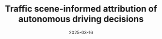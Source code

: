 ---
title: "Traffic scene-informed attribution of autonomous driving decisions"
collection: publications
permalink: /publication/2025-traffic-attr
date: 2025-03-16
venue: 'IEEE Transactions on Intelligent Transportation Systems'
# paperurl: '/files/pdf/research/Turning the Lights on.pdf'
link: 'https://ieeexplore.ieee.org/document/10927619'
paperurl: '/files/pdf/research/202503TrafficAttr-ITS.pdf'
# github: 'https://github.com/GlowingHorse/NetVisCompare'
book: '/research/20multi-attr'
# zenodo: 'https://zenodo.org/badge/628158030.svg'
# researchButton: 'https://shirui-homepage.com/research/attr-vis/'
citation: 'Rui Shi, <a href="https://li-tianxing.github.io/">Tianxing Li</a>, <a href="http://www.graco.c.u-tokyo.ac.jp/yama-lab/index.php">Yasushi Yamaguchi</a>, <a href="https://cpns.bjut.edu.cn/index.html#/home">Liguo Zhang</a>. <i>IEEE Transactions on Intelligent Transportation Systems</i>, 2025, 26(7): 9175-9186.'
---